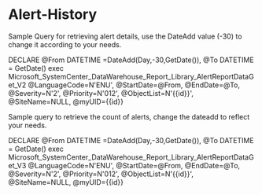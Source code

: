 # Alert-History
Sample Query for retrieving alert details, use the DateAdd value (-30) to change it according to your needs.

DECLARE @From DATETIME =DateAdd(Day,-30,GetDate()), @To DATETIME = GetDate()
exec Microsoft_SystemCenter_DataWarehouse_Report_Library_AlertReportDataGet_V2 @LanguageCode=N'ENU',
@StartDate=@From,
@EndDate=@To,
@Severity=N'<Data><Value>2</Value></Data>',
@Priority=N'<Data><Value>0</Value><Value>1</Value><Value>2</Value></Data>',
@ObjectList=N'<Data><Objects><Object Use="Containment">{{id}}</Object></Objects></Data>',
@SiteName=NULL,
@myUID={{id}}

Sample query to retrieve the count of alerts, change the dateadd to reflect your needs.

DECLARE @From DATETIME =DateAdd(Day,-30,GetDate()), @To DATETIME = GetDate()
exec Microsoft_SystemCenter_DataWarehouse_Report_Library_AlertReportDataGet_V3 @LanguageCode=N'ENU',
@StartDate=@From,
@EndDate=@To,
@Severity=N'<Data><Value>2</Value></Data>',
@Priority=N'<Data><Value>0</Value><Value>1</Value><Value>2</Value></Data>',
@ObjectList=N'<Data><Objects><Object Use="Containment">{{id}}</Object></Objects></Data>',
@SiteName=NULL,
@myUID={{id}}
